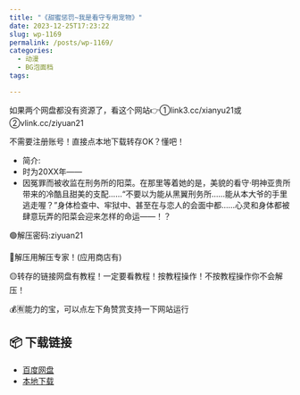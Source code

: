 ```yaml
---
title: "《甜蜜惩罚~我是看守专用宠物》"
date: 2023-12-25T17:23:22
slug: wp-1169
permalink: /posts/wp-1169/
categories:
  - 动漫
  - BG泡面档
tags:

---
```


如果两个网盘都没有资源了，看这个网站👉①link3.cc/xianyu21或②vlink.cc/ziyuan21

不需要注册账号！直接点本地下载转存OK？懂吧！

*   简介:
*   时为20XX年——
*   因冤罪而被收监在刑务所的阳菜。在那里等着她的是，美貌的看守·明神亚贵所带来的冷酷且甜美的支配……“不要以为能从黑翼刑务所……能从本大爷的手里逃走喔？”身体检查中、牢狱中、甚至在与恋人的会面中都……心灵和身体都被肆意玩弄的阳菜会迎来怎样的命运——！？

🟢解压密码:ziyuan21

🔵解压用解压专家！(应用商店有)

🟡转存的链接网盘有教程！一定要看教程！按教程操作！不按教程操作你不会解压！

💰🈶能力的宝，可以点左下角赞赏支持一下网站运行

## 📦 下载链接
- [百度网盘](https://blziyuan21.com/pay-download/1169?key=40890bc95f&down_id=0)
- [本地下载](https://blziyuan21.com/pay-download/1169?key=40890bc95f&down_id=1)

